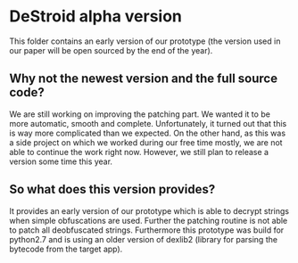 # DeStroid alpha version

This folder contains an early version of our prototype (the version used in our paper will be open sourced by the end of the year). 

## Why not the newest version and the full source code?

We are still working on improving the patching part. We wanted it to be more automatic, smooth and complete.
Unfortunately, it turned out that this is way more complicated than we expected. On the other hand, as this was a side project on which we
worked during our free time mostly, we are not able to continue the work right now. However, we still plan to release a version some time this year.

## So what does this version provides?

It provides an early version of our prototype which is able to decrypt strings when simple obfuscations are used. Further the patching routine is not able to patch all deobfuscated strings.
Furthermore this prototype was build for python2.7 and is using an older version of dexlib2 (library for parsing the bytecode from the target app).
